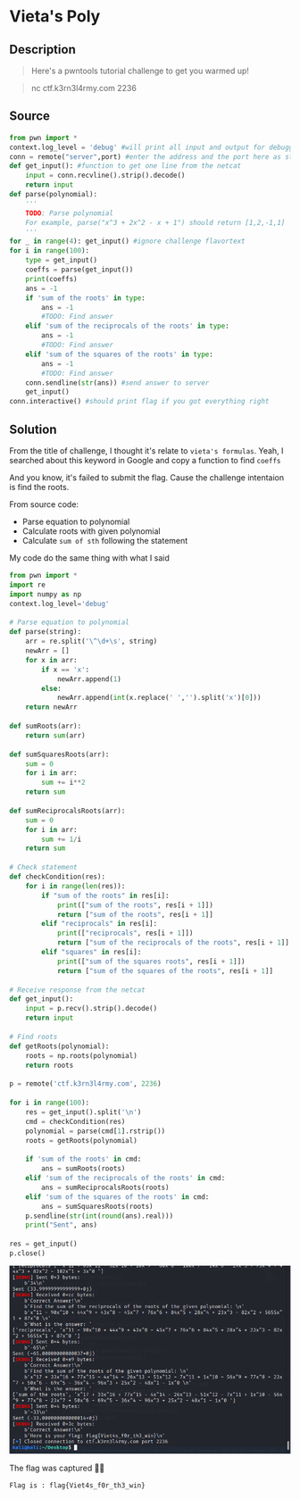 # Vieta's Poly
## Description

> Here's a pwntools tutorial challenge to get you warmed up!

> nc ctf.k3rn3l4rmy.com 2236

## Source

```py
from pwn import *
context.log_level = 'debug' #will print all input and output for debugging purposes
conn = remote("server",port) #enter the address and the port here as strings. For example nc 0.0.0.0 5000 turns into remote('0.0.0.0', 5000)
def get_input(): #function to get one line from the netcat
    input = conn.recvline().strip().decode()
    return input
def parse(polynomial):
    '''
    TODO: Parse polynomial
    For example, parse("x^3 + 2x^2 - x + 1") should return [1,2,-1,1]
    '''
for _ in range(4): get_input() #ignore challenge flavortext
for i in range(100):
    type = get_input()
    coeffs = parse(get_input())
    print(coeffs)
    ans = -1
    if 'sum of the roots' in type:
        ans = -1
        #TODO: Find answer
    elif 'sum of the reciprocals of the roots' in type:
        ans = -1
        #TODO: Find answer
    elif 'sum of the squares of the roots' in type:
        ans = -1
        #TODO: Find answer
    conn.sendline(str(ans)) #send answer to server
    get_input()
conn.interactive() #should print flag if you got everything right
```

## Solution

From the title of challenge, I thought it's relate to `vieta's formulas`. Yeah, I searched about this keyword in Google and copy a function to find `coeffs` 

And you know, it's failed to submit the flag. Cause the challenge intentaion is find the roots.

From source code:
- Parse equation to polynomial
- Calculate roots with given polynomial 
- Calculate `sum of sth` following the statement 

My code do the same thing with what I said

```py
from pwn import *
import re
import numpy as np
context.log_level='debug'

# Parse equation to polynomial
def parse(string):
    arr = re.split('\^\d+\s', string)
    newArr = []
    for x in arr:
        if x == 'x':
            newArr.append(1)
        else:
            newArr.append(int(x.replace(' ','').split('x')[0]))
    return newArr

def sumRoots(arr):
    return sum(arr)

def sumSquaresRoots(arr):
    sum = 0
    for i in arr:
        sum += i**2
    return sum

def sumReciprocalsRoots(arr):
    sum = 0 
    for i in arr:
        sum += 1/i
    return sum

# Check statement
def checkCondition(res):
    for i in range(len(res)):
        if "sum of the roots" in res[i]:
            print(["sum of the roots", res[i + 1]])
            return ["sum of the roots", res[i + 1]]
        elif "reciprocals" in res[i]:
            print(["reciprocals", res[i + 1]])
            return ["sum of the reciprocals of the roots", res[i + 1]]
        elif "squares" in res[i]:
            print(["sum of the squares roots", res[i + 1]])
            return ["sum of the squares of the roots", res[i + 1]]

# Receive response from the netcat
def get_input():
    input = p.recv().strip().decode()
    return input

# Find roots
def getRoots(polynomial):
    roots = np.roots(polynomial)
    return roots

p = remote('ctf.k3rn3l4rmy.com', 2236)

for i in range(100):
    res = get_input().split('\n')
    cmd = checkCondition(res)
    polynomial = parse(cmd[1].rstrip())
    roots = getRoots(polynomial)

    if 'sum of the roots' in cmd:
        ans = sumRoots(roots)
    elif 'sum of the reciprocals of the roots' in cmd:
        ans = sumReciprocalsRoots(roots)
    elif 'sum of the squares of the roots' in cmd:
        ans = sumSquaresRoots(roots)
    p.sendline(str(int(round(ans).real)))
    print("Sent", ans)

res = get_input()
p.close()
```

![Flag](./img/Vieta's%20Poly/flag.png)

The flag was captured 🎉🎉

```
Flag is : flag{Viet4s_f0r_th3_win}
```

